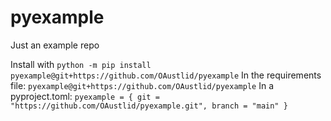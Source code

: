 # pyexample
Just an example repo

Install with `python -m pip install pyexample@git+https://github.com/OAustlid/pyexample`
In the requirements file: `pyexample@git+https://github.com/OAustlid/pyexample`
In a pyproject.toml: `pyexample = { git = "https://github.com/OAustlid/pyexample.git", branch = "main" }`
